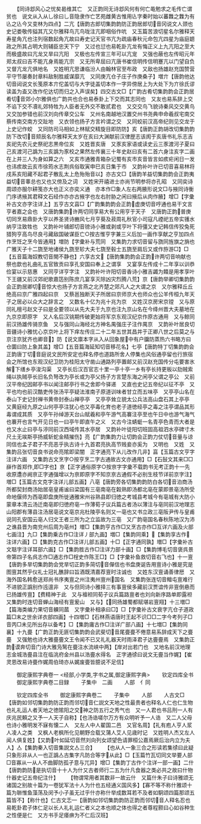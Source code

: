 <!-- { "loadSidebar": true } -->
　　【同诗邶风心之忧矣曷维其亡　又正韵同无诗邶风何有何亡黾勉求之毛传亡谓贫也　说文从入从乚徐曰乚音隐隶作亡艺苑雌黄古惟用兦字秦时始以蕃橆之橆为有兦之兦今又变林为四点】二亢【唐韵古郎切集韵韵防正韵居郎切音冈说文人颈也史记娄敬传搤其亢又尔雅释鸟亢鸟咙注亢即咽俗作吭　又玉篇苦浪切星名尔雅释天寿星角亢也注列宿数起角亢故曰寿史记天官书亢为疏庙春秋元命包亢四星为庙庭聼政之所其占明大则辅臣忠天下宁　又过也愆也易乾卦亢龙有悔正义上九亢阳之至大而极盛故曰亢龙又旱曰亢阳　又极也左传宣三年可以亢宠　又强也蔽也左传昭元年郑太叔曰吉不能亢身焉能亢宗　又无所卑屈曰亢唐书崔信明传信明蹇亢以门望自负　又督亢龙亢俱地名　又姓明亢思谦临汾人由翰林官至布政　又敌也扬雄赵充国赞营平守节屡奏封章料敌制胜威谋靡亢　又同庚亢仓子庄子作庚桑子】増亣【唐韵他达切音闼说文长笺原本亣佗盖切与大字徒盖切本作一字异傍居上为大处下为亣徐氏谬读盖为盇又改作佗达切而归之入声误矣】四交古文□【广韵古肴切集韵韵会正韵居肴切音郊小尔雅俱也广韵共也合也易泰卦上下交而其志同也　又友也易系辞上交不谄下交不凟礼郊特牲为人臣者无外交不敢贰君也　又交交鸟飞貌诗秦风交交黄鸟　又交加参错也前汉刘向传章交公车　又州名南越地汉置交州书尧典申命羲叔宅南交蔡传南交南方交趾地　又衣领也扬子方言衿谓之交　又同蛟前汉高帝纪则见交龙于上史记作蛟　又同防司马相如上林赋交精旋目即防防】亥【唐韵正韵胡改切集韵韵防下改切音颏辰名尔雅释天太岁在亥曰大渊献前汉律歴志该阂于亥唐书礼乐志吉亥祀先农元史祭祀志黒帝位亥　又姓晋亥唐　又豕亥家语或读史云三豕渡河子夏曰己亥渡河己譌为三亥譌为豕校之果然左传襄三十年史赵曰亥有二首六身注亥字二画在上并三人为身如算之六　又亥市通雅青箱杂记蜀有亥市亥音皆言如痎疟闲日一发也讳痎故云亥市徐筠水志荆呉俗取寅申巳亥日集于市　又韵补叶许已切音喜易林将戌系亥阳藏不起君子散乱太上危殆殆音以】亦古文□【唐韵羊益切集韵韵会正韵夷益切音睾总也又也又傍及之词　又姓宋开禧进士亦尚节明参将亦孔昭　又同奕诗周颂亦服尔耕笺亦大也正义亦奕义通　亦本作□象人左右两腋形说文□与掖同诗衡门序诱掖其君释文石经作亦亦古掖字也左右肘胁之闲曰掖后从肉作腋】增□【字彚补古文亦字注详上】五亨古文亯□【广韵集韵韵会正韵虚庚切音哼通也易干文言亨者嘉之会也　又唐韵集韵许两切同享易大有公用亨于天子　又唐韵正韵普庚切同烹易鼎卦大亨以养圣贤诗豳风七月亨葵及菽周礼秋官小司寇凡禋祀五帝实镬水纳亨注致牲也　又韵补叶铺郎切音镑诗小雅或剥或亨叶下将彊又史记韩信传狡兔死猎狗亨高鸟尽良弓藏敌国破谋臣亡○按古惟亨字兼三义后加一画作享献之亨加四点作烹饪之烹今皆通用】増防【字彚补与荒同　又集韵力求切音留与旒同旌旗之旓也广雅天子十二旒至地诸侯九旒至轸大夫七旒至毂士五旒至肩后又或作斿游□】□【五音篇海奴教切音閙不静也】六享古文【唐韵集韵韵会正韵许两切音响献也祭也歆也礼曲礼五官致贡曰享孔安国曰奉上之谓享　又宴享左传成十二年享以训恭俭宴以示慈惠　又同亨详亨字注　又韵补叶许阳切音香诗小雅吉蠲为饎是用孝享叶下王疆又前汉郊祀歌嘉笾别陈庶几宴享灭除凶灾烈腾八荒】京【唐韵举卿切集韵韵会正韵居卿切音惊大也扬子方言燕之北齐楚之郊凡人之大谓之京　又尔雅释丘丘绝高曰京广雅四起曰京　又蔡邕独断天子所居曰京师京大也师众也公羊传桓九年天子之居必以众大之辞言之　又数名十亿为兆十兆为京　又姓汉京房宋京镗　又与原同礼檀弓赵文子曰是全要领以从先大夫于九京也注九京山名在今绛州晋大夫墓地在九京京即原字　又人名后汉铫期传破更始将军京东观汉纪京作原古通用　又与鲸同前汉扬雄传骑京鱼　又与强同山海经北方神名禺强庄子注作禺京　又韵补叶居良切音疆诗小雅忧心京京叶上将下痒左传庄二十二年五世其昌并于正卿八世之后莫之与京注京犹齐也卿音】防【说文廪本字从入从回象屋中有户牖防蒸热六书略方曰仓圜曰防上象其盖】增□【五音篇海延知切音移花名】七亭【唐韵特丁切集韵韵会正韵唐丁切音庭说文民所安定也释名停也道路所舍人停集也风俗通亭留也行旅宿会之所馆也东观汉纪卫防为桂阳太守凿山通路列亭置邮又前汉赵充国传分屯要害氷解下缮乡亭浚沟渠　又亭长后汉百官志十里一亭十亭一乡有亭长持更板以劾贼索绳以执贼亭长旧名负弩改为亭长或为亭父扬子方言楚东海之闲亭父谓之亭公　又前汉平帝纪因邮亭书以闻注邮亭行书之舍即今驿递　又直也史记五帝纪以征不亭　又平也均也前汉酷吏传张汤平亭疑法淮南子原道训味者甘立而五味亭　又亭亭山名在泰山下史记封禅书黄帝封泰山禅亭亭　又亭亭耸立貌太公兵法高山盘石其上亭亭　又黄庭经九原之山何亭亭注犹心也又亭毒化育也老子道徳经亭之毒之注亭谓品其形毒谓成其质　又亭午孙绰游天台山赋羲和亭午游气高褰注亭至也午日中也游气海气也褰开也言气开见日也一曰亭午即直午之义　又古今注蜻蜓一名青亭色青而大者是也又水止曰亭与渟同前汉西域传其水亭居　又韵补叶徒阳切班固高祖泗水亭碑寸木尺土无竢斯亭扬威斩蛇金精摧伤】亮【广韵集韵力让切韵会正韵力仗切音量与谅同信也孟子君子不亮恶乎执古诗十九首君亮执高节贱妾亦奚为　又明也　又姓　又集韵吕张切音良书说命亮隂即梁闇　正字通亮下从儿改作几非】亯【玉篇古文亨字注详六画　又集韵古文烹字○按亨烹二字古通故古文亦通用】□【石鼔文其来□□嶭作首郑作即□字也】亰【正字通俗原字○按亰字字彚不载韵书无考正韵十一先收原邍亦阙亰正字通强增以为亰即原字不知京亰古通假不必别生枝节详前京字注】増□【玉篇古文克字注详儿部五画】八亳【唐韵旁各切集韵韵防白各切音泊商汤所都契封商汤始居亳皇甫谧曰梁国有三亳南亳在糓熟即汤都北亳在蒙即景亳汤所受命地偃师为西亳即盘庚所徙通雅宋州谷熟县即归徳之考城县考城今有亳城有大防小蒙章本清云汤迁南亳即归徳府亳一作薄荀子议兵篇古者汤以薄注与亳同前汉地理志山阳郡有薄县注汤居亳说文亳京兆杜陵亭名则又一亳也又书立政三亳阪尹传与皇甫说同孔安国云亳人归文王者三所为之立监故为三亳　又广韵亳国名春秋陈地汉为沛之谯县晋为南兖州后周为亳州】増□【集韵亨古作□又烹古亦作□互详六画及火部七画注】九□【集韵乗古作□注详丿部九画】増□【集韵同乘】【集韵享古作注详六画】□【集韵克古作□注详儿部五画】十□【正字通同孰】増□【字彚补古文聒字注详耳部六画】□【集韵胜古作□注详力部十画】□【集韵博毛切音褒呉景帝第四子名呉志作□通志作□桯史作陈王□】□【字彚补鱼救切音右飞也】十一亶【唐韵多旱切集韵韵会党旱切正韵多简切音僤信也书盘庚诞告用亶诗小雅是究是图亶其然乎仪礼士冠礼醮辞曰旨酒既清嘉荐亶时注诚也　又姓东汉亶诵善律厯　又海外国名韩愈送郑尚书序夷亶之州注夷州亶州国名　又集韵张连切音鳣屯亶难行不进貌正譌别作迍邅非　又与但同诗小雅择三有事亶侯多藏前汉贾谊传非亶倒悬而已扬雄传亶】【费精神于此　又与襢袒同荀子议兵篇路亶者也刘向新序路单即露袒　又集韵时连切音蝉山海经有亶爰山　又与】【同扬雄蜀都赋堪岩亶翔】十三増□【篇海类编力果切音躶同蓏　又字彚补相承曰□】□【字彚补古文衰字亢仓子道政篇□末之世余详衣部四画】十四増□【石林燕语唐时王起不识□□二字今考列子□音丙□未见所出存以备考】□【集韵庸古作□注详广部八画】十七増□【集韵同襄】十九亹【广韵正韵无匪切集韵韵会武斐切音尾亹亹不倦意易系辞成天下之亹亹　又强勉也诗大雅亹亹文王令闻不已又礼礼器天时雨泽君子达亹亹焉　又集韵正韵谟奔切音门诗大雅凫鹥在亹注水流峡中两】【岸对出若门也　又地名前汉地理志金城浩亹县注在临洮府金州县以浩亹水得名　正字通徐曰说文无亹当作娓】【崔灵恩改易诗亹作娓周伯琦亦从娓废亹皆臆说不足信】






　　御定康熙字典卷一
<经部,小学类,字书之属,御定康熙字典>
　　钦定四库全书
　　御定康熙字典卷二目録
　　子集中　二画
　　人部　亻同












　　钦定四库全书
　　御定康熙字典卷二
　　子集中
　　人部
　　人古文□【唐韵如邻切集韵韵防正韵而邻切音仁説文天地之性最贵者也释名人仁也仁生物也礼礼运人者天地之徳隂阳之交神之防五行之秀气也　又一人君也书吕刑一人有庆兆民頼之又予一人天子自称】【也汤诰嗟尔万方有众明听予一人诰　又二人父母也诗小雅明发不寐有懐二人　又左人中人翟国二邑　又官名周】【礼有庖人亨人浆人凌人之类　又枫人老枫所化见朝野佥载又蒲人艾人见歳时记　又姓明人杰又左人闻人俱复姓】【又韵叶如延切音然刘向列女颂望色请罪桓公嘉焉厥后治内立为夫人】亼【集韵秦入切音集説文亼三合】
　　【也从人一象三合之形读若集徐曰此疑只象形非从人一也正譌亼古集字凡防合等字从此】□【玉篇竹瓦切同文举要人部□音寡从一从人不曲脚防孤孑意与兀异】增□【集韵丁古作个注详一部一画】二什【唐韵韵防是执切音十十人为什又古者师行二五为什凡食器之类必共之故曰什物什器史记五帝纪注什】
　　【物谓常用者其数非一故云什　又篇什朱子曰诗雅颂无诸国之别故十篇为一卷犹军法十人为什也五经通义国风多】【寡不等不称什雅颂十篇为聮惟鱼藻荡及闵予小子虽无过乎什亦称什举成数耳若不及者如駉颂四篇那颂五篇皆不】【称什也】仁古文忎【唐韵如邻切集韵韵防正韵而邻切音人释名忍也易乾卦君子体仁足以长人礼礼运仁者义之本也顺之体也得之者尊程颢曰心如谷种生之性便是仁　又方书手足痿痹为不仁后汉班】
